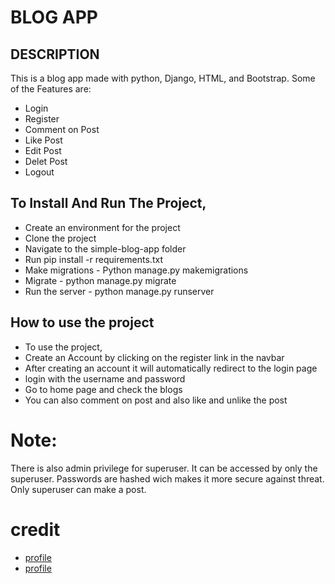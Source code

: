 # BLOG APP
## DESCRIPTION
This is a blog app made with python, Django, HTML, and Bootstrap. Some of the Features are:
* Login 
* Register
* Comment on Post
* Like Post
* Edit Post
* Delet Post
* Logout

## To Install And Run The Project,
* Create an environment for the project
* Clone the project
* Navigate to the simple-blog-app folder
* Run pip install -r requirements.txt
* Make migrations - Python manage.py makemigrations
* Migrate - python manage.py migrate
* Run the server - python manage.py runserver

## How to use the project
* To use the project, 
* Create an Account by clicking on the register link in the navbar
* After creating an account it will automatically redirect to the login page
* login with the username and password
* Go to home page and check the blogs
* You can also comment on post and also like and unlike the post

# Note:
There is also admin privilege for superuser. It can be accessed by only the superuser.
Passwords are hashed wich makes it more secure against threat.
Only superuser can make a post.

# credit 
* [profile](https://github.com/rcoffie)
* [profile](https://github.com/kausaratg)


